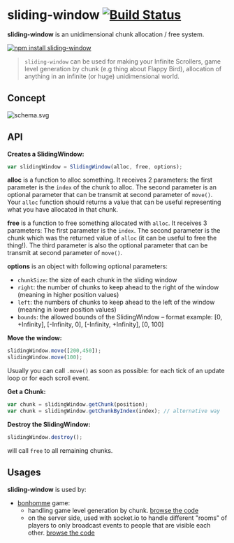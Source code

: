 sliding-window [![Build Status](https://travis-ci.org/gre/sliding-window.png)](https://travis-ci.org/gre/sliding-window)
==============

**sliding-window** is an unidimensional chunk allocation / free system.

[![npm install sliding-window](https://nodei.co/npm/sliding-window.png?mini=true)](http://npmjs.org/package/sliding-window)


> `sliding-window` can be used for making your Infinite Scrollers,
game level generation by chunk (e.g thing about Flappy Bird),
allocation of anything in an infinite (or huge) unidimensional world.

Concept
-------

![schema.svg](https://cloud.githubusercontent.com/assets/211411/5589938/d72848ee-9129-11e4-8b1f-f3579ff63d8c.png)

API
---

**Creates a SlidingWindow:**

```javascript
var slidingWindow = SlidingWindow(alloc, free, options);
```

**alloc** is a function to alloc something. It receives 2 parameters: the first parameter is the `index` of the chunk to alloc. The second parameter is an optional parameter that can be transmit at second parameter of `move()`.
Your `alloc` function should returns a value that can be useful representing what you have allocated in that chunk.

**free** is a function to free something allocated with `alloc`. It receives 3 parameters:
The first parameter is the `index`. The second parameter is the chunk which was the returned value of `alloc` (it can be useful to free the thing!). The third parameter is also the optional parameter that can be transmit at second parameter of `move()`.

**options** is an object with following optional parameters:

 - `chunkSize`: the size of each chunk in the sliding window
 - `right`: the number of chunks to keep ahead to the right of the window (meaning in higher position values)
 - `left`: the numbers of chunks to keep ahead to the left of the window (meaning in lower position values)
 - `bounds`: the allowed bounds of the SlidingWindow – format example: [0, +Infinity], [-Infinity, 0], [-Infinity, +Infinity], [0, 100]


**Move the window:**

```javascript
slidingWindow.move([200,450]);
slidingWindow.move(100);
```

Usually you can call `.move()` as soon as possible: for each tick of an update loop or for each scroll event.


**Get a Chunk:**

```javascript
var chunk = slidingWindow.getChunk(position);
var chunk = slidingWindow.getChunkByIndex(index); // alternative way
```

**Destroy the SlidingWindow:**

```javascript
slidingWindow.destroy();
```

will call `free` to all remaining chunks.


Usages
------

**sliding-window** is used by:

- [bonhomme](https://gitub.com/gre/bonhomme) game:
  - handling game level generation by chunk. [browse the code](https://github.com/gre/bonhomme/blob/963a2390d7cbf3f1b45b74fb5e5e0b4fe50ad15a/client/Map.js#L63-L74)
  - on the server side, used with socket.io to handle different "rooms" of players to only broadcast events to people that are visible each other. [browse the code](https://github.com/gre/bonhomme/blob/963a2390d7cbf3f1b45b74fb5e5e0b4fe50ad15a/server/index.js#L118-L129)
